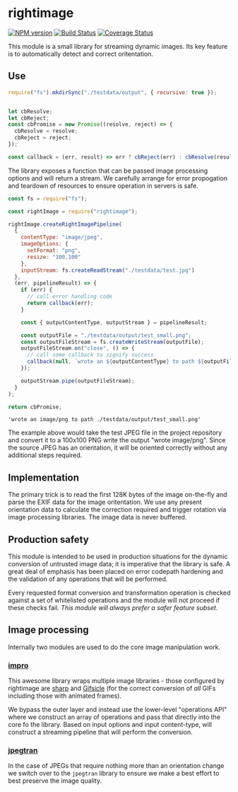 # rightimage

[![NPM version](https://img.shields.io/npm/v/rightimage.svg)](https://www.npmjs.com/package/rightimage)
[![Build Status](https://img.shields.io/travis/alexjeffburke/rightimage/master.svg)](https://travis-ci.org/alexjeffburke/rightimage)
[![Coverage Status](https://img.shields.io/coveralls/alexjeffburke/rightimage/master.svg)](https://coveralls.io/r/alexjeffburke/rightimage?branch=master)

This module is a small library for streaming dynamic images. Its
key feature is to automatically detect and correct oritentation.

## Use

<!-- evaldown hide:true -->

```js
require("fs").mkdirSync("./testdata/output", { recursive: true });


let cbResolve;
let cbReject;
const cbPromise = new Promise((resolve, reject) => {
  cbResolve = resolve;
  cbReject = reject;
});

const callback = (err, result) => err ? cbReject(err) : cbResolve(result);
```

The library exposes a function that can be passed image processing options
and will return a stream. We carefully arrange for error propogation and
teardown of resources to ensure operation in servers is safe.

```js
const fs = require("fs");

const rightImage = require("rightimage");

rightImage.createRightImagePipeline(
  {
    contentType: "image/jpeg",
    imageOptions: {
      setFormat: "png",
      resize: "100,100"
    },
    inputStream: fs.createReadStream("./testdata/test.jpg")
  },
  (err, pipelineResult) => {
    if (err) {
      // call error handling code
      return callback(err);
    }

    const { outputContentType, outputStream } = pipelineResult;

    const outputFile = "./testdata/output/test_small.png";
    const outputFileStream = fs.createWriteStream(outputFile);
    outputFileStream.on("close", () => {
      // call some callback to signify success
      callback(null, `wrote an ${outputContentType} to path ${outputFile}`);
    });

    outputStream.pipe(outputFileStream);
  }
);
```

<!-- evaldown hide:true -->

```js
return cbPromise;
```

```output
'wrote an image/png to path ./testdata/output/test_small.png'
```

The example above would take the test JPEG file in the project repository
and convert it to a 100x100 PNG write the output "wrote image/png". Since
the source JPEG has an orientation, it will be oriented correctly without
any additional steps required.

## Implementation

The primary trick is to read the first 128K bytes of the image on-the-fly
and parse the EXIF data for the image oritentation. We use any present
orientation data to calculate the correction required and trigger rotation
via image processing libraries. The image data is never buffered.

## Production safety

This module is intended to be used in production situations for the dynamic
conversion of untrusted image data; it is imperative that the library is safe.
A great deal of emphasis has been placed on error codepath hardening and the
validation of any operations that will be performed.

Every requested format conversion and transformation operation is checked
against a set of whitelisted operations and the module will not proceed if
these checks fail. _This module will always prefer a safer feature subset._

## Image processing

Internally two modules are used to do the core image manipulation work.

### [impro](https://github.com/papandreou/impro)

This awesome library wraps multiple image libraries - those configured by
rightimage are [sharp](https://github.com/lovell/sharp) and
[Gifsicle](https://github.com/kohler/gifsicle) (for the correct conversion
of _all_ GIFs including those with animated frames).

We bypass the outer layer and instead use the lower-level "operations API"
where we construct an array of operations and pass that directly into the
core fo the library. Based on input options and input content-type,
will construct a streaming pipeline that will perform the conversion.

### [jpegtran](https://github.com/papandreou/node-jpegtran)

In the case of JPEGs that require nothing more than an orientation change
we switch over to the `jpegtran` library to ensure we make a best effort to
best preserve the image quality.
